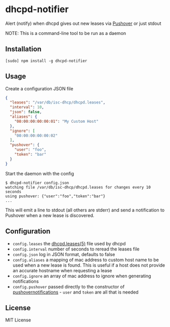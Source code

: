 dhcpd-notifier
==============

Alert (notify) when dhcpd gives out new leases via [Pushover](https://pushover.net/) or just stdout

NOTE: This is a command-line tool to be run as a daemon

Installation
------------

    [sudo] npm install -g dhcpd-notifier

Usage
-----

Create a configuration JSON file

``` json
{
  "leases": "/var/db/isc-dhcp/dhcpd.leases",
  "interval": 10,
  "json": false,
  "aliases": {
    "00:00:00:00:00:01": "My Custom Host"
  },
  "ignore": [
    "00:00:00:00:00:02"
  ],
  "pushover": {
    "user": "foo",
    "token": "bar"
  }
}
```

Start the daemon with the config

    $ dhcpd-notifier config.json
    watching file /var/db/isc-dhcp/dhcpd.leases for changes every 10 seconds
    using pushover: {"user":"foo","token":"bar"}
    ...

This will emit a line to stdout (all others are stderr) and send a notification to
Pushover when a new lease is discovered.

Configuration
-------------

- `config.leases` the [dhcpd.leases(5)](http://linux.die.net/man/5/dhcpd.leases) file used by dhcpd
- `config.interval` number of seconds to reread the leases file
- `config.json` log in JSON format, defaults to false
- `config.aliases` a mapping of mac address to custom host name to be used when a new lease is found.  This is useful if a host does not provide an accurate hostname when requesting a lease
- `config.ignore` an array of mac address to ignore when generating notifications
- `config.pushover` passed directly to the constructor of [pushovernotifications](https://www.npmjs.com/package/pushover-notifications) - `user` and `token` are all that is needed

License
-------

MIT License
